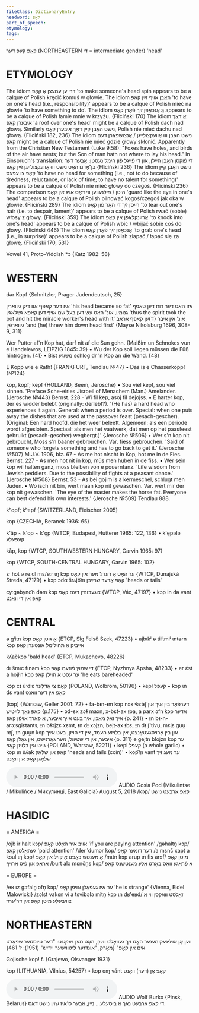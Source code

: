 ```yaml
---
fileClass: DictionaryEntry
headword: קאָפּ
part_of_speech: 
etymology: 
tags: 
---
```

קאָפּ
קעפּ
דער
(NORTHEASTERN די = intermediate gender)
'head'

ETYMOLOGY
===========
The idiom דרייען עמעצן אַ קאָפּ 'to make someone's head spin  appears to be a calque of Polish kręcić komuś w głowie.
The idiom האָבן אויף זײַן קאָפּ 'to have on one's head (i.e., responsibility)' appears to be a calque of Polish mieć na głowie 'to have something to do'. 
The idiom אָנכאַפּן זיך פֿאַרן קאָפּ ą appears to be a calque of Polish łamie mnie w krzyżu.
{Fliciński 170}
The idiom אַ דאַך איבערן קאָפּ 'a roof over one's head' might be a calque of Polish dach nad głową. Similarly נישט האָבן קיין דאַך איבערן קאָפּ, Polish nie mieć dachu nad głową.
{Fliciński 182, 236}
The idiom נישט האָבן וווּ אַוועקצולייגן / אָנצושפּאַרן דעם קאָפּ might be a calque of Polish nie mieć gdzie głowy skłonić. Apparently from the Christian New Testament (Luke 9:58): "Foxes have holes, and birds of the air have nests; but the Son of man hath not where to lay his head." In Einspruch's translation: די פֿוקסן האָבן היילן, און די פֿייגל פֿון הימל נעסטן; אָבער דער בן־אָדם האָט נישט וווּ אַוועקצולייגן זײַן קאָפּ
{Fliciński 236}
The idiom נישט האָבן קיין קאָפּ צו עפּעס 'to have no head for something (i.e., not to do because of tiredness, reluctance, or lack of time; to have no talent for something)' appears to be a calque of Polish nie mieć głowy do czegoś.
{Fliciński 236}
The comparison היטן / פּילנעווען ווי דאָס אויג אין קאָפּ 'guard like the eye in one's head' appears to be a calque of Polish pilnować kogoś/czegoś jak oka w głowie.
{Fliciński 289}
The idiom רײַסן זיך די האָר פֿון קאָפּ 'to tear out one's hair (i.e. to despair, lament)' appears to be a calque of Polish rwać (sobie) włosy z głowy. 
{Fliciński 359}
The idiom אַרײַנקלאַפּן אין קאָפּ 'to knock into one's head' appears to be a calque of Polish wbić /  wbijać sobie coś do głowy.
{Fliciński 446}
The idiom אָנכאַפּן זיך פֿאַרן קאָפּ 'to grab one's head (i.e., in surprise)' appears to be a calque of Polish  złapać / łapać się za głowę.
{Fliciński 170, 531}

Vowel 41, Proto-Yiddish *ɔ
{Katz 1982: 58}

WESTERN
========

dər Kopf {Schnitzler, Prager Judendeutsch, 25}

איז דער קאפף אזו דיק גיווארין
'his head became so fat'
 אזו האט דער רוח דען טאפף גנומין, אונ' האט עש דען בעל שם אויף דען קאפא 
גשלאגין
'thus the spirit took the pot and hit the miracle worker's head with it' 
אונ' אין איבר {ד}ען קאפף אראב גיווארפֿין
'and (he) threw him down head first'
{Mayse Nikolsburg 1696, 308-9, 311}

Wer Putter af'n Kop hat, darf nit af die Sun gehn.
{Maißim un Schnokes vun e Handelewos, LEIPZIG 1845: 39}
	•	Wu der Kop soll liegen müssen die Füß hintrogen. {41}
	•	Bist משוגע schlog dr 'n Kop an die Wand. {48}

E Kopp wie e Rath!
{FRANKFURT, Tendlau №47}
	•	Das is e Chasserkopp! {№124}

kop, kopf; kepf {HOLLAND, Beem, Jerosche}
	•	Sou viel kepf, sou viel sinnen. 'Preface Sche-eiries Jisroeil of Menachem (Man.) Amelander. {Jerosche №443}
Bernst. 228 - Wi fil kep, asoj fil dejojss.
	•	E harter kop, der es widder belebt (originally: derlebt?). '(He has) a hard head who experiences it again. General: when a period is over. Special: when one puts away the dishes that are used at the passover feast (pesach-gescher). (Original: Een hard hoofd, die het weer beleeft. Algemeen: als een periode wordt afgesloten. Speciaal: als men het vaatwerk, dat men op het paasfeest gebruikt (pesach-gescher) wegbergt.)' {Jerosche №506}
	•	Wer s'n kop nit gebroucht, Moss s'n baaner gebrouchen. Var. fiess gebrouchen. 'Said of someone who forgets something and has to go back to get it.' {Jerosche №507}
M.J.V. 1906, blz. 67 - As me hot nischt in Kop, hot me in de Fies.
Bernst. 227 - As men hot nit in kop, müs men huben in de fiss.
	•	Wer sein kop wil halten ganz, moss bleiben von e pouerntanz. 'Life wisdom from Jewish peddlers. Due to the possibility of fights at a peasant dance.' {Jerosche №508}
Bernst. 53 - As bei gojim is a kermeschel, schlugt men Juden.
	•	Wo isch nit bin, wert maan kop nit gewaschen. Var. wert mir der kop nit gewaschen. 'The eye of the master makes the horse fat. Everyone can best defend his own interests.' {Jerosche №509}
Tendlau 888.

kʰopf; kʰepf {SWITZERLAND, Fleischer 2005}

kop {CZECHIA, Beranek 1936: 65}

k'åp ~ k'op ~ k'ǫp {WTCP, Budapest, Hutterer 1965: 122, 136}
	•	k'ępələ קעפּעלע

kåp, kop {WTCP, SOUTHWESTERN HUNGARY, Garvin 1965: 97}

kop {WTCP, SOUTH-CENTRAL HUNGARY, Garvin 1965: 102}

ɛˑ hɔt ə reːdl mɛ/eːr ɩŋ kɔp ער האָט אַ רעדל מער אין קאָפּ {WTCP, Dunajská Streda, 47179}
	•	kɔp ɔdα šrⲁjb͡m קאָפּ אָדער שרײַבן 'heads or tails'

cyːgəbynd͡n dəm kɔp צוגעבונדן דעם קאָפּ {WTCP, Vác, 47197}
	•	kɔp in də vant קאָפּ אין די וואַנט

CENTRAL
========

ə gʲitn kɔp אַ גוטן קאָפּ {ETCP, Sîg Felső Szek, 47223}
	•	ajbɩkʲ ə tilʲɩmlʲ ɩntərn kɔp אייביק אַ תּהילימל אונטערן קאָפּ

kʎačkɔp 'bald head' {ETCP, Mukachevo, 48226}

dɩ šmɩc fɩnəm kɔp די שמוץ פֿונעם קאָפּ {ETCP, Nyzhnya Apsha, 48233}
	•	er ɛ́st a hojlʲn kɔp ער עסט אַ הוילן קאָפּ 'he eats bareheaded'

kɔ́p cɪ úˑdɫɛ קאָפּ צי אָדלער {POLAND, Wolbrom, 50196}
	•	kepɫ קעפּל
	•	kɔp ɩn dɛ vant קאָפּ אין דער וואַנט

[kɔp] {Warsaw, Geller 2001: 72}
	•	fa-bᵻn-ᵻm kɔp nɔx ɬaːtᵻʃ דערפֿאַר בין איך אין קאָפּ נאָך לײַטיש {p.175}
	•	ɔd-ɛx zɔɬ maxn, x-bɛt-ax ᵻba, a parx ɔfn kɔp אָדער איך זאָל מאַכן, איך בעט אײַך איבער, אַ פּאַרך אויפֿן קאָפּ {p. 241}
	•	ᵻn bᵻ-n-arɔːsgiɛtants, ᵻn bɬɔjzɛ xɛmt, ᵻn dᵻ xɔjzn, bejt-ax ᵻbɛ, ᵻn dᵻ ʃ'tivu̯, mɛjɛ guu̯ nᵻʃ, ᵻn guu̯n kɔp און בין אַרויסגעטאַנצט, אין בלויזע העמד, אין די הויזן, בעט אײַך איבער, אין די שטיוול, מער גאָרנישט, אין גאָלן קאָפּ {p. 311}
e gejtn blojzn kop ער גייט אין בלויזן קאָפּ {POLAND, Warsaw, 52211}
	•	kepl קעפּל (a whole garlic)
	•	kop ɩn šʎak קאָפּ און שלאַק 'heads and tails (coin)'
	•	kop͡m̩ vant ער מעג זיך שלאָגן קאָפּ אין וואַנט

<audio controls src="https://ia601502.us.archive.org/18/items/Gosia-and-Luza-Pod/Gosia%20Pod%205%20August%202018%20-%20kop%20arbet%20nisht.mp3"></audio>
AUDIO Gosia Pod {Mikulintse / Mikulińce / Микулинці, East Galicia} August 5, 2018
/kɔp/
קאָפּ אַרבעט נישט

HASIDIC
=======
= AMERICA = 

/ojb ir halt kɔp/ אויב איר האַלט קאָפּ 'if you are paying attention'
/gəhaltn̩ kɔp/ געהאַלטן קאָפּ 'paid attention'
/der ˈdumər kop/ דער דומער קאָפּ
/a mɛnč xapt a kɔul ɩŋ kɔp/ אַ מענטש כאַפּט אַ קויל אין קאָפּ
/mɩtn kɔp arup ɩn fis arɔf/ מיטן קאָפּ אַראָפּ און פֿיס אַרויף
/burt alə mɛnčn̩s kɔp/ אַ פֿראַגע וואָס באָרט אַלע מענטשנס קאָפּ

= EUROPE = 

/eʁ ɩz gəfaln̩ ɔfn̩ kɔp/ ער איז געפֿאַלן אויפֿן קאָפּ 'he is strange' {Vienna, Eidel Malowicki}
/zɔlst vaksn̩ vi a tsvibələ mitn̩ kɔp ɩn dʁ'eʁd/ זאָלסט וואַקסן ווי אַ צוויבעלע מיטן קאָפּ אין דר'ערד

NORTHEASTERN
==============

ווען אַן אויפֿגעקומענער האָט זיך געוואָלט ווײַזן, האָט מען געזאָגט: "דער טײַסטער שפּאַרט אים אין קאָפּ"
{מאַרק, "אונדזער ליטווישער ייִדיש" (1951): ז' 461}

Gojische kop! f. {Grajewo, Olsvanger 1931}

kɔp {LITHUANIA, Vilnius, 54257}
	•	kɔp oɱ vánt קאָפּ אָן (דער) וואַנט

<audio controls src="https://ia801509.us.archive.org/26/items/WolfBurko/DiKopArbetNokhABisele...NeynOberSizShoynNishtDos-WolfBurko.mp3"></audio>
AUDIO Wolf Burko {Pinsk, Belarus}
די קאָפּ אַרבעט נאָך אַ ביסעלע… ניין, אָבער ס'איז שוין נישט דאָס.